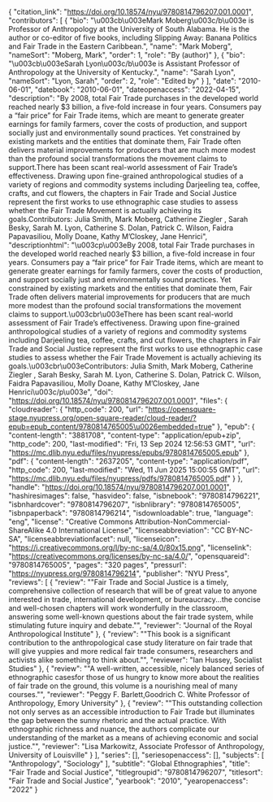 {
   "citation_link": "https://doi.org/10.18574/nyu/9780814796207.001.0001",
   "contributors": [
     {
       "bio": "\u003cb\u003eMark Moberg\u003c/b\u003e is Professor of Anthropology at the University of South Alabama. He is the author or co-editor of five books, including Slipping Away: Banana Politics and Fair Trade in the Eastern Caribbean.",
       "name": "Mark Moberg",
       "nameSort": "Moberg, Mark",
       "order": 1,
       "role": "By (author)"
     },
     {
       "bio": "\u003cb\u003eSarah Lyon\u003c/b\u003e is Assistant Professor of Anthropology at the University of Kentucky.",
       "name": "Sarah Lyon",
       "nameSort": "Lyon, Sarah",
       "order": 2,
       "role": "Edited by"
     }
   ],
   "date": "2010-06-01",
   "datebook": "2010-06-01",
   "dateopenaccess": "2022-04-15",
   "description": "By 2008, total Fair Trade purchases in the developed world reached nearly $3 billion, a five-fold increase in four years. Consumers pay a “fair price” for Fair Trade items, which are meant to generate greater earnings for family farmers, cover the costs of production, and support socially just and environmentally sound practices. Yet constrained by existing markets and the entities that dominate them, Fair Trade often delivers material improvements for producers that are much more modest than the profound social transformations the movement claims to support.There has been scant real-world assessment of Fair Trade’s effectiveness. Drawing upon fine-grained anthropological studies of a variety of regions and commodity systems including Darjeeling tea, coffee, crafts, and cut flowers, the chapters in Fair Trade and Social Justice represent the first works to use ethnographic case studies to assess whether the Fair Trade Movement is actually achieving its goals.Contributors: Julia Smith, Mark Moberg, Catherine Ziegler , Sarah Besky, Sarah M. Lyon, Catherine S. Dolan, Patrick C. Wilson, Faidra Papavasiliou, Molly Doane, Kathy M’Closkey, Jane Henrici",
   "descriptionhtml": "\u003cp\u003eBy 2008, total Fair Trade purchases in the developed world reached nearly $3 billion, a five-fold increase in four years. Consumers pay a “fair price” for Fair Trade items, which are meant to generate greater earnings for family farmers, cover the costs of production, and support socially just and environmentally sound practices. Yet constrained by existing markets and the entities that dominate them, Fair Trade often delivers material improvements for producers that are much more modest than the profound social transformations the movement claims to support.\u003cbr\u003eThere has been scant real-world assessment of Fair Trade’s effectiveness. Drawing upon fine-grained anthropological studies of a variety of regions and commodity systems including Darjeeling tea, coffee, crafts, and cut flowers, the chapters in Fair Trade and Social Justice represent the first works to use ethnographic case studies to assess whether the Fair Trade Movement is actually achieving its goals.\u003cbr\u003eContributors: Julia Smith, Mark Moberg, Catherine Ziegler , Sarah Besky, Sarah M. Lyon, Catherine S. Dolan, Patrick C. Wilson, Faidra Papavasiliou, Molly Doane, Kathy M’Closkey, Jane Henrici\u003c/p\u003e",
   "doi": "https://doi.org/10.18574/nyu/9780814796207.001.0001",
   "files": {
     "cloudreader": {
       "http_code": 200,
       "url": "https://opensquare-stage.nyupress.org/open-square-reader/cloud-reader/?epub=epub_content/9780814765005\u0026embedded=true"
     },
     "epub": {
       "content-length": "3881708",
       "content-type": "application/epub+zip",
       "http_code": 200,
       "last-modified": "Fri, 13 Sep 2024 12:56:53 GMT",
       "url": "https://mc.dlib.nyu.edu/files/nyupress/epubs/9780814765005.epub"
     },
     "pdf": {
       "content-length": "2637205",
       "content-type": "application/pdf",
       "http_code": 200,
       "last-modified": "Wed, 11 Jun 2025 15:00:55 GMT",
       "url": "https://mc.dlib.nyu.edu/files/nyupress/pdfs/9780814765005.pdf"
     }
   },
   "handle": "https://doi.org/10.18574/nyu/9780814796207.001.0001",
   "hashiresimages": false,
   "hasvideo": false,
   "isbnebook": "9780814796221",
   "isbnhardcover": "9780814796207",
   "isbnlibrary": "9780814765005",
   "isbnpaperback": "9780814796214",
   "isdownloadable": true,
   "language": "eng",
   "license": "Creative Commons Attribution-NonCommercial-ShareAlike 4.0 International License",
   "licenseabbreviation": "CC BY-NC-SA",
   "licenseabbreviationfacet": null,
   "licenseicon": "https://i.creativecommons.org/l/by-nc-sa/4.0/80x15.png",
   "licenselink": "https://creativecommons.org/licenses/by-nc-sa/4.0/",
   "opensquareid": "9780814765005",
   "pages": "320 pages",
   "pressurl": "https://nyupress.org/9780814796214",
   "publisher": "NYU Press",
   "reviews": [
     {
       "review": "\"Fair Trade and Social Justice is a timely, comprehensive collection of research that will be of great value to anyone interested in trade, international development, or bureaucracy...the concise and well-chosen chapters will work wonderfully in the classroom, answering some well-known questions about the fair trade system, while stimulating future inquiry and debate.\"",
       "reviewer": "Journal of the Royal Anthropological Institute"
     },
     {
       "review": "\"This book is a significant contribution to the anthropological case study literature on fair trade that will give yuppies and more redical fair trade consumers, researchers and activists alike something to think about.\"",
       "reviewer": "Ian Hussey, Socialist Studies"
     },
     {
       "review": "\"A well-written, accessible, nicely balanced series of ethnographic casesfor those of us hungry to know more about the realities of fair trade on the ground, this volume is a nourishing meal of many courses.\"",
       "reviewer": "Peggy F. Barlett,Goodrich C. White Professor of Anthropology, Emory University"
     },
     {
       "review": "\"This outstanding collection not only serves as an accessible introduction to Fair Trade but illuminates the gap between the sunny rhetoric and the actual practice. With ethnographic richness and nuance, the authors complicate our understanding of the market as a means of achieving economic and social justice.\"",
       "reviewer": "Lisa Markowitz, Associate Professor of Anthropology, University of Louisville"
     }
   ],
   "series": [],
   "seriesopenaccess": [],
   "subjects": [
     "Anthropology",
     "Sociology"
   ],
   "subtitle": "Global Ethnographies",
   "title": "Fair Trade and Social Justice",
   "titlegroupid": "9780814796207",
   "titlesort": "Fair Trade and Social Justice",
   "yearbook": "2010",
   "yearopenaccess": "2022"
 }
